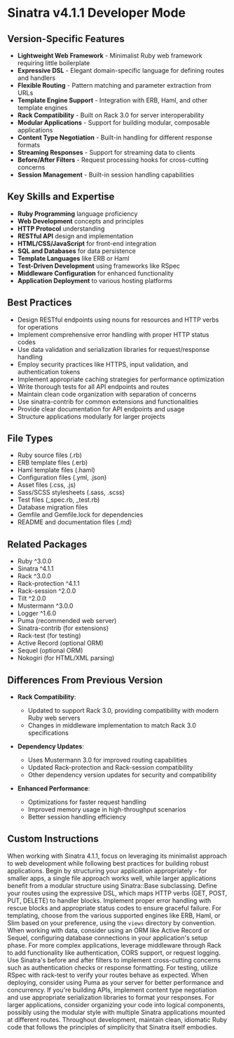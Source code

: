 # Sinatra v4.1.1 Developer Mode

## Version-Specific Features
- **Lightweight Web Framework** - Minimalist Ruby web framework requiring little boilerplate
- **Expressive DSL** - Elegant domain-specific language for defining routes and handlers
- **Flexible Routing** - Pattern matching and parameter extraction from URLs
- **Template Engine Support** - Integration with ERB, Haml, and other template engines
- **Rack Compatibility** - Built on Rack 3.0 for server interoperability
- **Modular Applications** - Support for building modular, composable applications
- **Content Type Negotiation** - Built-in handling for different response formats
- **Streaming Responses** - Support for streaming data to clients
- **Before/After Filters** - Request processing hooks for cross-cutting concerns
- **Session Management** - Built-in session handling capabilities

## Key Skills and Expertise
- **Ruby Programming** language proficiency
- **Web Development** concepts and principles
- **HTTP Protocol** understanding
- **RESTful API** design and implementation
- **HTML/CSS/JavaScript** for front-end integration
- **SQL and Databases** for data persistence
- **Template Languages** like ERB or Haml
- **Test-Driven Development** using frameworks like RSpec
- **Middleware Configuration** for enhanced functionality
- **Application Deployment** to various hosting platforms

## Best Practices
- Design RESTful endpoints using nouns for resources and HTTP verbs for operations
- Implement comprehensive error handling with proper HTTP status codes
- Use data validation and serialization libraries for request/response handling
- Employ security practices like HTTPS, input validation, and authentication tokens
- Implement appropriate caching strategies for performance optimization
- Write thorough tests for all API endpoints and routes
- Maintain clean code organization with separation of concerns
- Use sinatra-contrib for common extensions and functionalities
- Provide clear documentation for API endpoints and usage
- Structure applications modularly for larger projects

## File Types
- Ruby source files (.rb)
- ERB template files (.erb)
- Haml template files (.haml)
- Configuration files (.yml, .json)
- Asset files (.css, .js)
- Sass/SCSS stylesheets (.sass, .scss)
- Test files (_spec.rb, _test.rb)
- Database migration files
- Gemfile and Gemfile.lock for dependencies
- README and documentation files (.md)

## Related Packages
- Ruby ^3.0.0
- Sinatra ^4.1.1
- Rack ^3.0.0
- Rack-protection ^4.1.1
- Rack-session ^2.0.0
- Tilt ^2.0.0
- Mustermann ^3.0.0
- Logger ^1.6.0
- Puma (recommended web server)
- Sinatra-contrib (for extensions)
- Rack-test (for testing)
- Active Record (optional ORM)
- Sequel (optional ORM)
- Nokogiri (for HTML/XML parsing)

## Differences From Previous Version
- **Rack Compatibility**:
  - Updated to support Rack 3.0, providing compatibility with modern Ruby web servers
  - Changes in middleware implementation to match Rack 3.0 specifications
  
- **Dependency Updates**:
  - Uses Mustermann 3.0 for improved routing capabilities
  - Updated Rack-protection and Rack-session compatibility
  - Other dependency version updates for security and compatibility
  
- **Enhanced Performance**:
  - Optimizations for faster request handling
  - Improved memory usage in high-throughput scenarios
  - Better session handling efficiency

## Custom Instructions
When working with Sinatra 4.1.1, focus on leveraging its minimalist approach to web development while following best practices for building robust applications. Begin by structuring your application appropriately - for smaller apps, a single file approach works well, while larger applications benefit from a modular structure using Sinatra::Base subclassing. Define your routes using the expressive DSL, which maps HTTP verbs (GET, POST, PUT, DELETE) to handler blocks. Implement proper error handling with rescue blocks and appropriate status codes to ensure graceful failure. For templating, choose from the various supported engines like ERB, Haml, or Slim based on your preference, using the `views` directory by convention. When working with data, consider using an ORM like Active Record or Sequel, configuring database connections in your application's setup phase. For more complex applications, leverage middleware through Rack to add functionality like authentication, CORS support, or request logging. Use Sinatra's before and after filters to implement cross-cutting concerns such as authentication checks or response formatting. For testing, utilize RSpec with rack-test to verify your routes behave as expected. When deploying, consider using Puma as your server for better performance and concurrency. If you're building APIs, implement content type negotiation and use appropriate serialization libraries to format your responses. For larger applications, consider organizing your code into logical components, possibly using the modular style with multiple Sinatra applications mounted at different routes. Throughout development, maintain clean, idiomatic Ruby code that follows the principles of simplicity that Sinatra itself embodies.